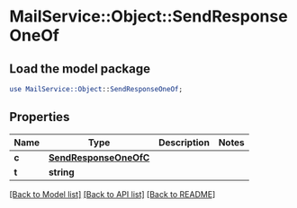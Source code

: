 # MailService::Object::SendResponseOneOf

## Load the model package
```perl
use MailService::Object::SendResponseOneOf;
```

## Properties
Name | Type | Description | Notes
------------ | ------------- | ------------- | -------------
**c** | [**SendResponseOneOfC**](SendResponseOneOfC.md) |  | 
**t** | **string** |  | 

[[Back to Model list]](../README.md#documentation-for-models) [[Back to API list]](../README.md#documentation-for-api-endpoints) [[Back to README]](../README.md)


